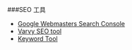 ###SEO 工具

* [Google Webmasters Search Console](https://www.google.com/webmasters/)
* [Varvy SEO tool](https://varvy.com/tools/)
* [Keyword Tool](http://keywordtool.io/)